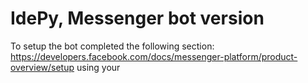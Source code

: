 # IdePy, Messenger bot version

To setup the bot completed the following section: https://developers.facebook.com/docs/messenger-platform/product-overview/setup using your